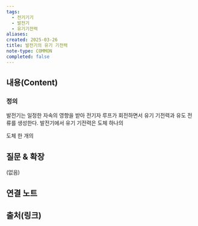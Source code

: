 ```yaml
---
tags:
  - 전기기기
  - 발전기
  - 유기기전력
aliases: 
created: 2025-03-26
title: 발전기의 유기 기전력
note-type: COMMON
completed: false
---
```


## 내용(Content)

### 정의

발전기는 일정한 자속의 영향을 받아 전기자 루프가 회전하면서 유기 기전력과 유도 전류를 생성한다. 발전기에서 유기 기전력은 도체 하나의 

도체 한 개의 

## 질문 & 확장

(없음)

## 연결 노트

## 출처(링크)


